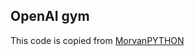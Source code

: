 ## OpenAI gym

This code is copied from [MorvanPYTHON](https://github.com/MorvanZhou/Reinforcement-learning-with-tensorflow/tree/master/contents/6_OpenAI_gym)

